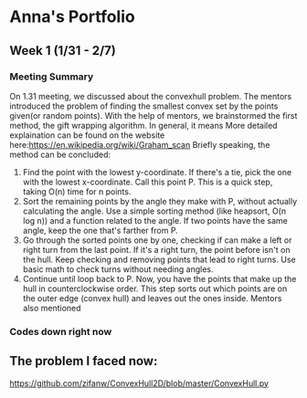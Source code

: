 # Anna's Portfolio
## Week 1 (1/31 - 2/7)
### Meeting Summary
On 1.31 meeting, we discussed about the convexhull problem. The mentors introduced the problem of finding the smallest convex set by the points given(or random points). With the help of mentors, we brainstormed the first method, the gift wrapping algorithm. In general, it means 
More detailed explaination can be found on the website here:https://en.wikipedia.org/wiki/Graham_scan
Briefly speaking, the method can be concluded:
1. Find the point with the lowest y-coordinate. If there's a tie, pick the one with the lowest x-coordinate. Call this point P. This is a quick step, taking O(n) time for n points.
2. Sort the remaining points by the angle they make with P, without actually calculating the angle. Use a simple sorting method (like heapsort, O(n log n)) and a function related to the angle. If two points have the same angle, keep the one that's farther from P.
3. Go through the sorted points one by one, checking if can make a left or right turn from the last point. If it's a right turn, the point before isn't on the hull. Keep checking and removing points that lead to right turns. Use basic math to check turns without needing angles.
4. Continue until loop back to P. Now, you have the points that make up the hull in counterclockwise order. This step sorts out which points are on the outer edge (convex hull) and leaves out the ones inside.
Mentors also mentioned

### Codes down right now 





## The problem I faced now:


https://github.com/zifanw/ConvexHull2D/blob/master/ConvexHull.py
